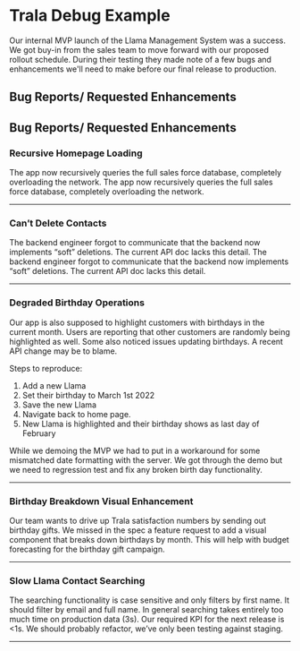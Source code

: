 # Trala Debug Example

Our internal MVP launch of the Llama Management System was a success.  We got buy-in from the sales team to move forward with our proposed rollout schedule. During their testing they made note of a few bugs and enhancements we'll need to make before our final release to production. 


## Bug Reports/ Requested Enhancements
## Bug Reports/ Requested Enhancements

### Recursive Homepage Loading
The app now recursively queries the full sales force database, completely overloading the network.
The app now recursively queries the full sales force database, completely overloading the network.

---

### Can’t Delete Contacts
The backend engineer forgot to communicate that the backend now implements “soft” deletions. The current API doc lacks this detail.
The backend engineer forgot to communicate that the backend now implements “soft” deletions. The current API doc lacks this detail.

---

### Degraded Birthday Operations
Our app is also supposed to highlight customers with birthdays in the current month. 
Users are reporting that other customers are randomly being highlighted as well. Some also noticed issues updating birthdays. A recent API change may be to blame. 

Steps to reproduce:
1. Add a new Llama
1. Set their birthday to March 1st 2022
1. Save the new Llama
1. Navigate back to home page.
1. New Llama is highlighted and their birthday shows as last day of February


While we demoing the MVP we had to put in a workaround for some mismatched date formatting with the server. We got through the demo but we need to regression test and fix any broken birth day functionality.


---

### Birthday Breakdown Visual Enhancement
Our team wants to drive up Trala satisfaction numbers by sending out birthday gifts. We missed in the spec a feature request to add a visual component that breaks down birthdays by month. This will help with budget forecasting for the birthday gift campaign.

---

### Slow Llama Contact Searching
The searching functionality is case sensitive and only filters by first name. It should filter by email and full name.
In general searching takes entirely too much time on production data (3s). Our required KPI for the next release is <1s. We should probably refactor, we’ve only been testing against staging. 

---
